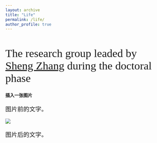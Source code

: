 ```yaml
---
layout: archive
title: "Life"
permalink: /life/
author_profile: true
---
```


<style>
h1 { font: 26pt Microsoft YaHei !important; }
h2 { font: 22pt Microsoft YaHei !important; }
h3 { font: 16pt Microsoft YaHei !important; }
p { font: 14pt kai !important; }
</style>

# The research group leaded by [Sheng Zhang](https://cs.nju.edu.cn/58/1e/c2639a153630/page.htm) during the doctoral phase

<h4>插入一张图片</h4>
<p>图片前的文字。</p>
<p><img src="http://nju-cn.github.io/imgage_group/diaoxia.jpg" referrerpolicy="no-referrer"></p>
<p>图片后的文字。</p>

